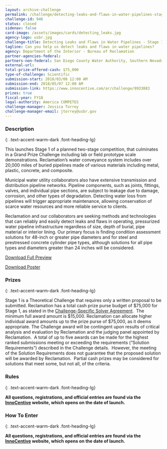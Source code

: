 ```yaml
---
layout: archive-challenge
permalink: /challenge/detecting-leaks-and-flaws-in-water-pipelines-stage-1/
challenge-id: 946
status: closed
sidenav: false
card-image: /assets/images/cards/detecting_leaks.jpg
agency-logo: usbr.jpg
challenge-title: Detecting Leaks and Flaws in Water Pipelines - Stage 1
tagline: Can you help us detect leaks and flaws in water pipelines?
agency: Department of the Interior - Bureau of Reclamation
partner-agencies-federal: 
partners-non-federal: San Diego County Water Authority, Southern Nevada Water Authority, Isle Utilities
external-url:
total-prize-offered-cash: $75,000
type-of-challenge: Scientific
submission-start: 2018/03/08 12:00 AM
submission-end: 2018/05/07 12:00 AM
submission-link: https://www.innocentive.com/ar/challenge/9933883
prizes: true
fiscal-year: FY18
legal-authority: America COMPETES
challenge-manager: Jessica Torrey
challenge-manager-email: jtorrey@usbr.gov
---
```


<!-- Description start -->
### Description
{: .text-accent-warm-dark .font-heading-lg}

<p>This launches Stage 1 of a planned two-stage competition, that culminates in a Grand Prize Challenge including lab or field prototype scale demonstrations. Reclamation&rsquo;s water conveyance system includes over 20,000 miles of buried pipelines made of various materials including metal, plastic, concrete, and composite.</p>
<p>Municipal water utility collaborators also have extensive transmission and distribution pipeline networks. Pipeline components, such as joints, fittings, valves, and individual pipe sections, are subject to leakage due to damage, corrosion, and other types of degradation. Detecting water loss from pipelines will trigger appropriate maintenance, allowing conservation of scarce water resources and more reliable service to clients.</p>
<p>Reclamation and our collaborators are seeking methods and technologies that can reliably and easily detect leaks and flaws in operating, pressurized water pipeline infrastructure regardless of size, depth of burial, pipe material or interior lining. Our primary focus is finding condition assessment solutions for 48-inch or greater pipe diameters and for steel and prestressed concrete cylinder pipe types, although solutions for all pipe types and diameters greater than 24 inches will be considered.</p>
<p><a href="https://www.usbr.gov/research/challenge/docs/leakypipes_preview.pdf">Download Full Preview</a></p>
<p><a href="https://www.usbr.gov/research/challenge/docs/leakypipes_poster.jpg">Download Poster</a></p>

<!-- Prizes start -->
### Prizes
{: .text-accent-warm-dark .font-heading-lg}

<p>Stage 1 is a Theoretical Challenge that requires only a written proposal to be submitted. Reclamation has a total cash prize purse budget of $75,000 for Stage 1, as stated in the&nbsp;<a href="https://www.innocentive.com/ar/projectRoom/index?challenge=9933883" target="_blank" rel="noopener">Challenge-Specific Solver Agreement</a>.&nbsp; The minimum full award amount is $15,000. Reclamation can allocate higher individual award amounts up to the prize purse of $75,000, as it deems appropriate. The Challenge award will be contingent upon results of critical analysis and evaluation by Reclamation and the judging panel appointed by Reclamation.&nbsp; A total of up to five awards can be made for the highest ranked submissions meeting or exceeding the requirements (&ldquo;Solution Requirements&rdquo;) described in the Challenge details.&nbsp; However, the meeting of the Solution Requirements does not guarantee that the proposed solution will be awarded by Reclamation.&nbsp; Partial cash prizes may be considered for solutions that meet some, but not all, of the criteria.</p>

<!-- Rules start -->
### Rules 
{: .text-accent-warm-dark .font-heading-lg}

<p><strong>All questions, registrations, and official entries are found via the <a href="https://www.innocentive.com/ar/challenge/9933883">InnoCentive</a> website, which opens on the date of launch.</strong></p>

<!--  How To Enter start -->
### How To Enter
{: .text-accent-warm-dark .font-heading-lg}

<p><strong>All questions, registrations, and official entries are found via the <a href="https://www.innocentive.com/ar/challenge/9933883">InnoCentive</a> website, which opens on the date of launch.</strong></p>
